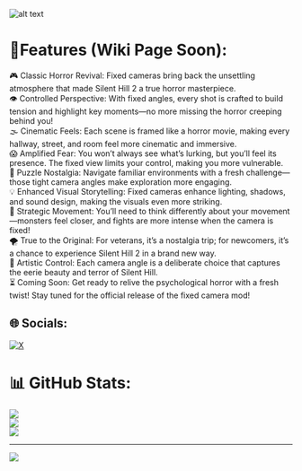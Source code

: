 ![alt text](https://i.imgur.com/UVlmwmN.jpeg "SH2RemakeLegacy")



# 💫Features (Wiki Page Soon):
🎮 Classic Horror Revival: Fixed cameras bring back the unsettling atmosphere that made Silent Hill 2 a true horror masterpiece.<br>👁️ Controlled Perspective: With fixed angles, every shot is crafted to build tension and highlight key moments—no more missing the horror creeping behind you!<br>🌫️ Cinematic Feels: Each scene is framed like a horror movie, making every hallway, street, and room feel more cinematic and immersive.<br>😱 Amplified Fear: You won’t always see what’s lurking, but you’ll feel its presence. The fixed view limits your control, making you more vulnerable.<br>🧩 Puzzle Nostalgia: Navigate familiar environments with a fresh challenge—those tight camera angles make exploration more engaging.<br>💡 Enhanced Visual Storytelling: Fixed cameras enhance lighting, shadows, and sound design, making the visuals even more striking.<br>🧠 Strategic Movement: You’ll need to think differently about your movement—monsters feel closer, and fights are more intense when the camera is fixed!<br>🌪️ True to the Original: For veterans, it’s a nostalgia trip; for newcomers, it’s a chance to experience Silent Hill 2 in a brand new way.<br>🎥 Artistic Control: Each camera angle is a deliberate choice that captures the eerie beauty and terror of Silent Hill.<br>⏳ Coming Soon: Get ready to relive the psychological horror with a fresh twist! Stay tuned for the official release of the fixed camera mod!


## 🌐 Socials:
[![X](https://img.shields.io/badge/X-black.svg?logo=X&logoColor=white)](https://x.com/HoleIsGoneNow) 


# 📊 GitHub Stats:
![](https://github-readme-stats.vercel.app/api?username=SH2RemakeLegacy&theme=dark&hide_border=false&include_all_commits=false&count_private=true)<br/>
![](https://github-readme-streak-stats.herokuapp.com/?user=SH2RemakeLegacy&theme=dark&hide_border=false)<br/>
![](https://github-readme-stats.vercel.app/api/top-langs/?username=SH2RemakeLegacy&theme=dark&hide_border=false&include_all_commits=false&count_private=true&layout=compact)

---
[![](https://visitcount.itsvg.in/api?id=SH2RemakeLegacy&icon=0&color=0)](https://visitcount.itsvg.in)

<!-- Proudly created with GPRM ( https://gprm.itsvg.in ) -->
